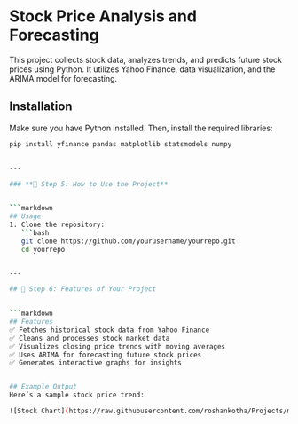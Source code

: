 # Stock Price Analysis and Forecasting  

This project collects stock data, analyzes trends, and predicts future stock prices using Python. It utilizes Yahoo Finance, data visualization, and the ARIMA model for forecasting.

## Installation  
Make sure you have Python installed. Then, install the required libraries:  

```bash
pip install yfinance pandas matplotlib statsmodels numpy


---

### **📌 Step 5: How to Use the Project**  
  

```markdown
## Usage  
1. Clone the repository:  
   ```bash
   git clone https://github.com/yourusername/yourrepo.git
   cd yourrepo


---

## 📌 Step 6: Features of Your Project  
  

```markdown
## Features  
✅ Fetches historical stock data from Yahoo Finance  
✅ Cleans and processes stock market data  
✅ Visualizes closing price trends with moving averages  
✅ Uses ARIMA for forecasting future stock prices  
✅ Generates interactive graphs for insights  


## Example Output  
Here’s a sample stock price trend:  

![Stock Chart](https://raw.githubusercontent.com/roshankotha/Projects/master/Images/step%203.png)



  

  




